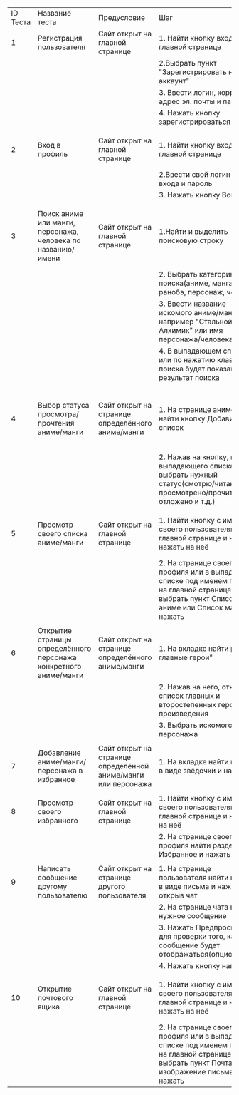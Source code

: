 | | | | | | | |
|-|-|-|-|-|-|-|
|ID Теста|Название теста|Предусловие|Шаг|Ожидаемый результат|Фактический результат|Статус|
|1|Регистрация пользователя|Сайт открыт на главной странице|1. Найти кнопку вход на главной странице|Успешная регистрация|Успешная регистрация|Пройден|
| | | |2.Выбрать пункт "Зарегистрировать новый аккаунт"| | | |
| | | |3. Ввести логин, корректный адрес эл. почты и пароль| | | |
| | | |4. Нажать кнопку зарегистрироваться| | | |
| ||| ||||
|2|Вход в профиль|Сайт открыт на главной странице|1. Найти кнопку вход на главной странице|Успешный вход и открытие страницы пользователя|Успешный вход и открытие страницы пользователя|Пройден|
| |||2.Ввести свой логин для входа и пароль||||
| |||3. Нажать кнопку Войти||||
| |||||||
|3|Поиск аниме или манги, персонажа, человека по названию/имени|Сайт открыт на главной странице|1.Найти и выделить поисковую строку |В выпадающем списке или на отдельной странице будут показаны совпадающие варианты|В выпадающем списке или на отдельной странице отображаются совпадающие варианты|Пройден|
||||2. Выбрать категорию поиска(аниме, манга, ранобэ, персонаж, человек)||||
||||3. Ввести название искомого аниме/манги например "Стальной Алхимик" или имя персонажа/человека||||
||||4. В выпадающем списке или по нажатию клавиши поиска будет показан результат поиска||||
| |||||||
|4|Выбор статуса просмотра/прочтения аниме/манги|Сайт открыт на странице определённого аниме/манги|1. На странице аниме/манги найти кнопку Добавить в список|аниме/манга должны появиться с нужным статусом в списке пользователя|аниме/манга появляются с нужным статусом в списке пользователя |Пройден|
||||2. Нажав на кнопку, из выпадающего списка выбрать нужный статус(смотрю/читаю, просмотрено/прочитано, отложено и т.д.) ||||
| |||||||
|5|Просмотр своего списка аниме/манги|Сайт открыт на главной странице|1. Найти кнопку с именем своего пользователя на главной странице и навести/нажать на неё |Открытие списка просмотренных/ прочитанной аниме/манги|Открытие списка просмотренных/ прочитанной аниме/манги|Пройден|
||||2. На странице своего профиля или в выпадающем списке под именем профиля на главной странице выбрать пункт Список аниме или Список манги и нажать||||
| |||||||
|6|Открытие страницы определённого персонажа конкретного аниме/манги|Сайт открыт на странице определённого аниме/манги|1. На вкладке  найти раздел главные герои"|Успешное  открытие страницы персонажа|Успешное  открытие страницы персонажа|Пройден|
||||2. Нажав на него, откроется список главных и второстепенных героев произведения||||
||||3. Выбрать искомого персонажа||||
| |||||||
|7|Добавление аниме/манги/ персонажа в избранное|Сайт открыт на странице определённой аниме/манги или персонажа|1. На вкладке  найти кнопку в виде звёдочки и нажать её|Успешное добавление аниме/манги или персонажа в избранное|Успешное добавление аниме/манги или персонажа в избранное|Пройден|
| | | | | | ||
|8|Просмотр своего избранного|Сайт открыт на главной странице|1. Найти кнопку с именем своего пользователя на главной странице и нажать на неё |Открытие списка избранного|Открытие списка избранного|Пройден|
| | | |2. На странице своего профиля найти раздел Избранное и нажать на него| | | |
| | | | | | | |
|9|Написать сообщение другому пользователю|Сайт открыт на странице другого пользователя|1. На странице пользователя найти кнопку в виде письма и нажать её, открыв чат|Успешно отправленное пользователю сообщение|Успешно отправленное пользователю сообщение|Пройден|
| | | |2. На странице чата   ввести нужное сообщение| | | |
| | | |3. Нажать Предпросмотр для проверки того, как сообщение будет отображаться(опционально)| | | |
| | | |4. Нажать кнопку написать| | | |
| | | | | | ||
|10|Открытие почтового ящика|Сайт открыт на главной странице|1. Найти кнопку с именем своего пользователя на главной странице и навести/нажать на неё |Открытие почтового ящика с оповещениями и сообщениями|Открытие почтового ящика с оповещениями и сообщениями|Пройден|
| | | |2. На странице своего профиля или в выпадающем списке под именем профиля на главной странице выбрать пункт Почта или изображение письма нажать| | | |
